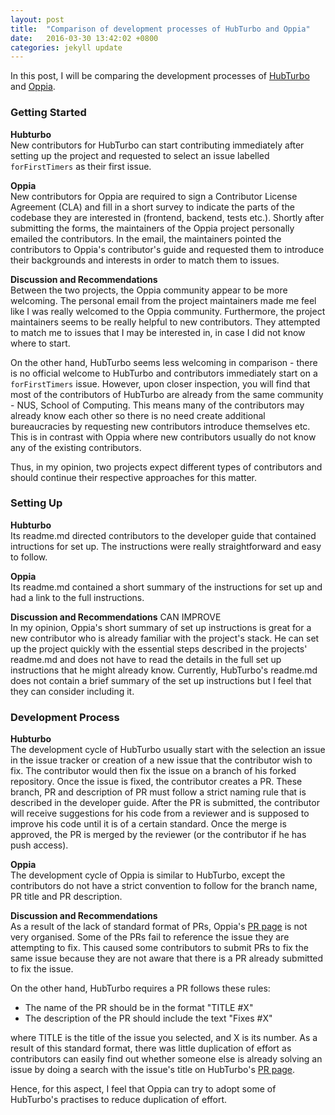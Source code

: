 ```yaml
---
layout: post
title:  "Comparison of development processes of HubTurbo and Oppia"
date:   2016-03-30 13:42:02 +0800
categories: jekyll update
---
```


In this post, I will be comparing the development processes of [HubTurbo][hubturbo-github] and [Oppia][oppia-github]. 

### Getting Started

**Hubturbo**<br>
New contributors for HubTurbo can start contributing immediately after setting up the project and requested to select an issue labelled `forFirstTimers` as their first issue. 

**Oppia**<br>
New contributors for Oppia are required to sign a Contributor License Agreement (CLA) and fill in a short survey to indicate the parts of the codebase they are interested in (frontend, backend, tests etc.). Shortly after submitting the forms, the maintainers of the Oppia project personally emailed the contributors. In the email, the maintainers pointed the contributors to Oppia's contributor's guide and requested them to introduce their backgrounds and interests in order to match them to issues. 

**Discussion and Recommendations**<br>
Between the two projects, the Oppia community appear to be more welcoming. The personal email from the project maintainers made me feel like I was really welcomed to the Oppia community. Furthermore, the project maintainers seems to be really helpful to new contributors. They attempted to match me to issues that I may be interested in, in case I did not know where to start. 

On the other hand, HubTurbo seems less welcoming in comparison - there is no official welcome to HubTurbo and contributors immediately start on a `forFirstTimers` issue. However, upon closer inspection, you will find that most of the contributors of HubTurbo are already from the same community - NUS, School of Computing. This means many of the contributors may already know each other so there is no need create additional bureaucracies by requesting new contributors introduce themselves etc. This is in contrast with Oppia where new contributors usually do not know any of the existing contributors. 

Thus, in my opinion, two projects expect different types of contributors and should continue their respective approaches for this matter. 

### Setting Up 

**Hubturbo**<br>
Its readme.md directed contributors to the developer guide that contained intructions for set up. The instructions were really straightforward and easy to follow.  

**Oppia**<br> 
Its readme.md contained a short summary of the instructions for set up and had a link to the full instructions.    

**Discussion and Recommendations** CAN IMPROVE <br> 
In my opinion, Oppia's short summary of set up instructions is great for a new contributor who is already familiar with the project's stack. He can set up the project quickly with the essential steps described in the  projects' readme.md and does not have to read the details in the full set up instructions that he might already know. Currently, HubTurbo's readme.md does not contain a brief summary of the set up instructions but I feel that they can consider including it. 

### Development Process 

**Hubturbo**<br>
The development cycle of HubTurbo usually start with the selection an issue in the issue tracker or creation of a new issue that the contributor wish to fix. The contributor would then fix the issue on a branch of his forked repository. Once the issue is fixed, the contributor creates a PR. These branch, PR and description of PR must follow a strict naming rule that is described in the developer guide. After the PR is submitted, the contributor will receive suggestions for his code from a reviewer and is supposed to improve his code until it is of a certain standard. Once the merge is approved, the PR is merged by the reviewer (or the contributor if he has push access).  

**Oppia**<br>
The development cycle of Oppia is similar to HubTurbo, except the contributors do not have a strict convention to follow for the branch name, PR title and PR description.  

**Discussion and Recommendations**<br>
As a result of the lack of standard format of PRs, Oppia's [PR page][oppia-pr] is not very organised. Some of the PRs fail to reference the issue they are attempting to fix. This caused some contributors to submit PRs to fix the same issue because they are not aware that there is a PR already submitted to fix the issue. 

On the other hand, HubTurbo requires a PR follows these rules: 

- The name of the PR should be in the format "TITLE #X" 
- The description of the PR should include the text "Fixes #X" <br>

where TITLE is the title of the issue you selected, and X is its number. 
As a result of this standard format, there was little duplication of effort as contributors can easily find out whether someone else is already solving an issue by doing a search with the issue's title on HubTurbo's [PR page][hubturbo-pr]. 

Hence, for this aspect, I feel that Oppia can try to adopt some of HubTurbo's practises to reduce duplication of effort. 

[hubturbo-github]: https://github.com/hubturbo/hubturbo 
[oppia-github]: https://github.com/oppia/oppia
[oppia-pr]: https://github.com/oppia/oppia/pulls
[hubturbo-pr]: https://github.com/hubturbo/hubturbo/pulls 



